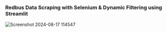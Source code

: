 ### Redbus Data Scraping with Selenium & Dynamic Filtering using Streamlit

![Screenshot 2024-08-17 114547](https://github.com/user-attachments/assets/921f662b-c819-4382-ac39-69646a173599)
